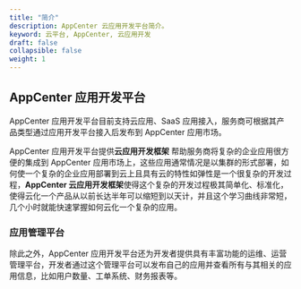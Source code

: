 ```yaml
---
title: "简介"
description: AppCenter 云应用开发平台简介。
keyword: 云平台, AppCenter, 云应用开发
draft: false
collapsible: false
weight: 1
---
```


## AppCenter 应用开发平台
AppCenter 应用开发平台目前支持云应用、SaaS 应用接入，服务商可根据其产品类型通过应用开发平台接入后发布到 AppCenter 应用市场。

AppCenter 应用开发平台提供**云应用开发框架** 帮助服务商将复杂的企业应用很方便的集成到 AppCenter 应用市场上，这些应用通常情况是以集群的形式部署，如何使一个复杂的企业应用部署到云上且具有云的特性如弹性是一个很复杂的开发过程，**AppCenter 云应用开发框架**使得这个复杂的开发过程极其简单化、标准化，使得云化一个产品从以前长达半年可以缩短到以天计，并且这个学习曲线非常短，几个小时就能快速掌握如何云化一个复杂的应用。

### 应用管理平台
除此之外，AppCenter 应用开发平台还为开发者提供具有丰富功能的运维、运营管理平台，开发者通过这个管理平台可以发布自己的应用并查看所有与其相关的应用信息，比如用户数量、工单系统、财务报表等。
